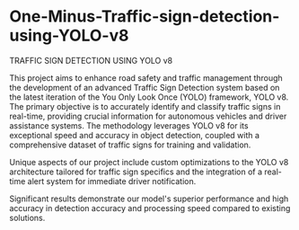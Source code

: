 # One-Minus-Traffic-sign-detection-using-YOLO-v8

TRAFFIC SIGN DETECTION USING YOLO v8 

This project aims to enhance road safety and traffic management through the development of an advanced Traffic Sign Detection system based on the latest iteration of the
You Only Look Once (YOLO) framework, YOLO v8. The primary objective is to accurately identify and classify traffic signs in real-time, providing crucial information for autonomous
vehicles and driver assistance systems. The methodology leverages YOLO v8 for its exceptional speed and accuracy in object detection, coupled with a comprehensive dataset of
traffic signs for training and validation. 

Unique aspects of our project include custom optimizations to the YOLO v8 architecture tailored for traffic sign specifics and the integration of a real-time alert system
for immediate driver notification.

Significant results demonstrate our model's superior performance and high accuracy in detection accuracy and processing speed compared to existing solutions.
